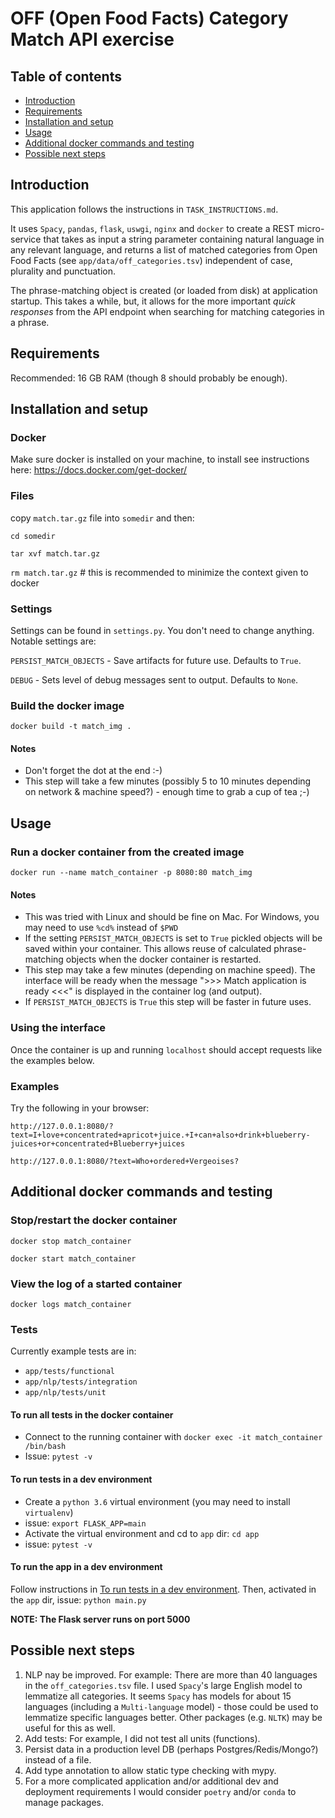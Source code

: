 # OFF (Open Food Facts) Category Match API exercise

## Table of contents
* [Introduction](#introduction)
* [Requirements](#requirements)
* [Installation and setup](#installation-and-setup)
* [Usage](#Usage)
* [Additional docker commands and testing](#additional-docker-commands-and-testing)
* [Possible next steps](#possible-next-steps)

## Introduction
This application follows the instructions in `TASK_INSTRUCTIONS.md`. 

It uses `Spacy`, `pandas`, `flask`, `uswgi`, `nginx` and `docker` to create a REST 
micro-service that takes as input a string parameter containing natural 
language in any relevant language, and returns a list of matched categories 
from Open Food Facts (see `app/data/off_categories.tsv`) 
independent of case, plurality and punctuation.

The phrase-matching object is created (or loaded from disk) at application
startup. This takes a while, but, it allows for the more important 
*quick responses* from the API 
endpoint when searching for matching categories in a phrase.

## Requirements
Recommended: 16 GB RAM (though 8 should probably be enough).

## Installation and setup

### Docker
Make sure docker is installed on your machine,
to install see instructions here: https://docs.docker.com/get-docker/

### Files
copy `match.tar.gz` file into `somedir` and then:

`cd somedir`

`tar xvf match.tar.gz`

`rm match.tar.gz`  # this is recommended to minimize the context given to docker

### Settings

Settings can be found in `settings.py`. You don't need to change anything.
Notable settings are:

`PERSIST_MATCH_OBJECTS` - Save artifacts for future use. Defaults to `True`.

`DEBUG` - Sets level of debug messages sent to output. Defaults to `None`.


### Build the docker image

`docker build -t match_img .`  

#### Notes 
- Don't forget the dot at the end :-)
- This step will take a few minutes (possibly 5 to 10 minutes depending   
on network & machine speed?) - enough time to grab a cup of tea ;-) 

## Usage

### Run a docker container from the created image 
`docker run --name match_container -p 8080:80 match_img`

#### Notes
- This was tried with Linux and should be fine on Mac. 
For Windows, you may need to use `%cd%` instead of `$PWD`
- If the setting `PERSIST_MATCH_OBJECTS` is set to `True` pickled objects will be 
saved within your container. This allows reuse of calculated phrase-matching 
objects when the docker container is restarted.
- This step may take a few minutes (depending on machine speed). The interface 
will be ready when the message ">>> Match application is ready <<<" is displayed 
in the container log (and output).
- If `PERSIST_MATCH_OBJECTS` is `True` this step will be faster in 
future uses.

### Using the interface
Once the container is up and running `localhost` should 
accept requests like the examples below.  

### Examples
Try the following in your browser:

`http://127.0.0.1:8080/?text=I+love+concentrated+apricot+juice.+I+can+also+drink+blueberry-juices+or+concentrated+Blueberry+juices`

`http://127.0.0.1:8080/?text=Who+ordered+Vergeoises?`


## Additional docker commands and testing

### Stop/restart the docker container

`docker stop match_container`

`docker start match_container`

### View the log of a started container

`docker logs match_container`

### Tests
Currently example tests are in:
- `app/tests/functional` 
- `app/nlp/tests/integration` 
- `app/nlp/tests/unit`

#### To run all tests in the docker container
- Connect to the running container with
`docker exec -it match_container /bin/bash`
- Issue: `pytest -v`

#### To run tests in a dev environment
- Create a `python 3.6` virtual environment (you may need to install 
`virtualenv`)
- issue: `export FLASK_APP=main`
- Activate the virtual environment and cd to `app` dir: `cd app`
- issue: `pytest -v`

#### To run the app in a dev environment

Follow instructions in 
[To run tests in a dev environment](#to-run-tests-in-a-dev-environment). 
Then, activated in the `app` dir, issue: `python main.py`

**NOTE: The Flask server runs on port 5000**


## Possible next steps
1. NLP nay be improved. For example: There are more than 40 
languages in the `off_categories.tsv` file. I used 
`Spacy`'s large English model to lemmatize all categories. It seems `Spacy` 
has models for about 15 languages (including a `Multi-language` model) - 
those could be used to lemmatize specific languages better. 
Other packages (e.g. `NLTK`) may be useful for this as well. 
2. Add tests: For example, I did not test all units (functions).
3. Persist data in a production level DB (perhaps Postgres/Redis/Mongo?) 
instead of a file.
4. Add type annotation to allow static type checking with mypy. 
5. For a more complicated application and/or additional dev and deployment 
requirements I would consider `poetry` and/or `conda` to manage packages.

